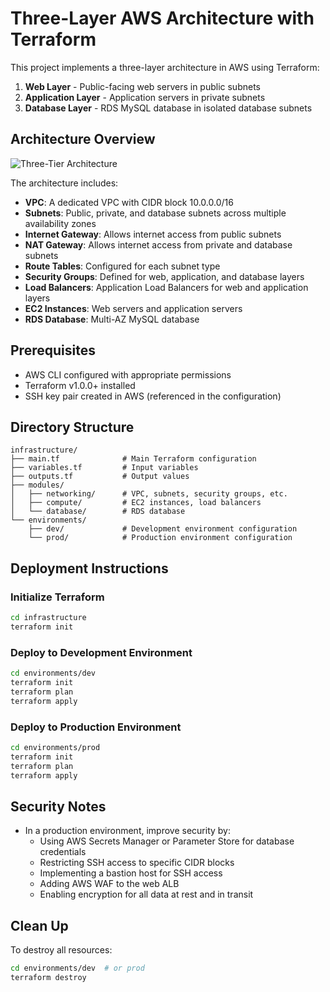 # Three-Layer AWS Architecture with Terraform

This project implements a three-layer architecture in AWS using Terraform:

1. **Web Layer** - Public-facing web servers in public subnets
2. **Application Layer** - Application servers in private subnets
3. **Database Layer** - RDS MySQL database in isolated database subnets

## Architecture Overview

![Three-Tier Architecture](https://raw.githubusercontent.com/aws-samples/aws-three-tier-web-architecture-workshop/main/images/three-tier-architecture.png)

The architecture includes:

- **VPC**: A dedicated VPC with CIDR block 10.0.0.0/16
- **Subnets**: Public, private, and database subnets across multiple availability zones
- **Internet Gateway**: Allows internet access from public subnets
- **NAT Gateway**: Allows internet access from private and database subnets
- **Route Tables**: Configured for each subnet type
- **Security Groups**: Defined for web, application, and database layers
- **Load Balancers**: Application Load Balancers for web and application layers
- **EC2 Instances**: Web servers and application servers
- **RDS Database**: Multi-AZ MySQL database

## Prerequisites

- AWS CLI configured with appropriate permissions
- Terraform v1.0.0+ installed
- SSH key pair created in AWS (referenced in the configuration)

## Directory Structure

```
infrastructure/
├── main.tf              # Main Terraform configuration
├── variables.tf         # Input variables
├── outputs.tf           # Output values
├── modules/
│   ├── networking/      # VPC, subnets, security groups, etc.
│   ├── compute/         # EC2 instances, load balancers
│   └── database/        # RDS database
└── environments/
    ├── dev/             # Development environment configuration
    └── prod/            # Production environment configuration
```

## Deployment Instructions

### Initialize Terraform

```bash
cd infrastructure
terraform init
```

### Deploy to Development Environment

```bash
cd environments/dev
terraform init
terraform plan
terraform apply
```

### Deploy to Production Environment

```bash
cd environments/prod
terraform init
terraform plan
terraform apply
```

## Security Notes

- In a production environment, improve security by:
  - Using AWS Secrets Manager or Parameter Store for database credentials
  - Restricting SSH access to specific CIDR blocks
  - Implementing a bastion host for SSH access
  - Adding AWS WAF to the web ALB
  - Enabling encryption for all data at rest and in transit

## Clean Up

To destroy all resources:

```bash
cd environments/dev  # or prod
terraform destroy
```

